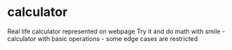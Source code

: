 # calculator
Real life calculator represented on webpage
Try it and do math with smile
    - calculator with basic operations
    - some edge cases are restricted 